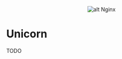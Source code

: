 <p align="center">
  <img  style="max-width:100%;"
        alt="alt Nginx"
        src="https://raw.github.com/uran1980/web-dev-blog/master/Unicorn/images/angry_unicorn.png">
</p>

Unicorn
=======
TODO
